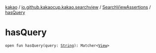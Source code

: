 [kakao](../../index.md) / [io.github.kakaocup.kakao.searchview](../index.md) / [SearchViewAssertions](index.md) / [hasQuery](./has-query.md)

# hasQuery

`open fun hasQuery(query: `[`String`](https://kotlinlang.org/api/latest/jvm/stdlib/kotlin/-string/index.html)`): Matcher<`[`View`](https://developer.android.com/reference/android/view/View.html)`>`